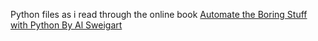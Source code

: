 Python files as i read through the online book
[Automate the Boring Stuff with Python
By Al Sweigart](https://automatetheboringstuff.com/)
